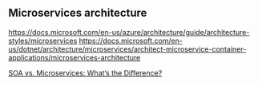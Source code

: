 ## Microservices architecture
https://docs.microsoft.com/en-us/azure/architecture/guide/architecture-styles/microservices
https://docs.microsoft.com/en-us/dotnet/architecture/microservices/architect-microservice-container-applications/microservices-architecture

[SOA vs. Microservices: What’s the Difference?](https://www.ibm.com/cloud/blog/soa-vs-microservices)
